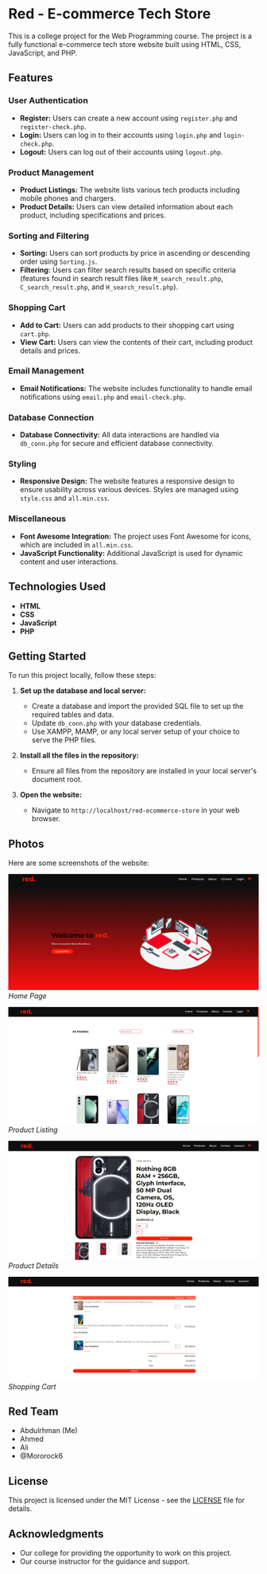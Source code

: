 # Red - E-commerce Tech Store

This is a college project for the Web Programming course. The project is a fully functional e-commerce tech store website built using HTML, CSS, JavaScript, and PHP.

## Features

### User Authentication
- **Register:** Users can create a new account using `register.php` and `register-check.php`.
- **Login:** Users can log in to their accounts using `login.php` and `login-check.php`.
- **Logout:** Users can log out of their accounts using `logout.php`.

### Product Management
- **Product Listings:** The website lists various tech products including mobile phones and chargers. 
- **Product Details:** Users can view detailed information about each product, including specifications and prices.

### Sorting and Filtering
- **Sorting:** Users can sort products by price in ascending or descending order using `Sorting.js`.
- **Filtering:** Users can filter search results based on specific criteria (features found in search result files like `M_search_result.php`, `C_search_result.php`, and `H_search_result.php`).

### Shopping Cart
- **Add to Cart:** Users can add products to their shopping cart using `cart.php`.
- **View Cart:** Users can view the contents of their cart, including product details and prices.

### Email Management
- **Email Notifications:** The website includes functionality to handle email notifications using `email.php` and `email-check.php`.

### Database Connection
- **Database Connectivity:** All data interactions are handled via `db_conn.php` for secure and efficient database connectivity.

### Styling
- **Responsive Design:** The website features a responsive design to ensure usability across various devices. Styles are managed using `style.css` and `all.min.css`.

### Miscellaneous
- **Font Awesome Integration:** The project uses Font Awesome for icons, which are included in `all.min.css`.
- **JavaScript Functionality:** Additional JavaScript is used for dynamic content and user interactions.

## Technologies Used

- **HTML**
- **CSS**
- **JavaScript**
- **PHP**

## Getting Started

To run this project locally, follow these steps:

1. **Set up the database and local server:**
   - Create a database and import the provided SQL file to set up the required tables and data.
   - Update `db_conn.php` with your database credentials.
   - Use XAMPP, MAMP, or any local server setup of your choice to serve the PHP files.

2. **Install all the files in the repository:**
   - Ensure all files from the repository are installed in your local server's document root.

3. **Open the website:**
   - Navigate to `http://localhost/red-ecommerce-store` in your web browser.

## Photos

Here are some screenshots of the website:

![Home Page](Screenshots/Home.png)
*Home Page*

![Featured Products](Screenshots/mobiles.png)
*Product Listing*

![Product Details](Screenshots/p1.png)
*Product Details*

![Shopping Cart](Screenshots/cart.png)
*Shopping Cart*

## Red Team

- Abdulrhman (Me)
- Ahmed
- Ali
- @Mororock6

## License

This project is licensed under the MIT License - see the [LICENSE](LICENSE) file for details.

## Acknowledgments

- Our college for providing the opportunity to work on this project.
- Our course instructor for the guidance and support.
